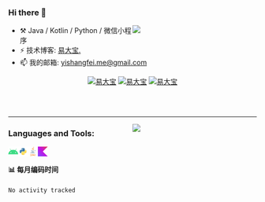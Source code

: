 ### Hi there 👋

[<img align="right" width="50%" src="https://github-readme-stats-ouuan.vercel.app/api?username=yishangfei&show_icons=true&title_color=333&text_color=777">](https://github.com/yishangfei)

-   :hammer_and_pick: Java / Kotlin / Python / 微信小程序
-   ⚡ 技术博客: [易大宝.](https://yishangfei.github.io/blog/)
-   📫 我的邮箱: <yishangfei.me@gmail.com>

<p align="center">
 <a href="https://twitter.com/yishangfei"><img src="https://img.icons8.com/material/50/000000/twitter.png" width="30px;" alt="易大宝"/></a>
 <a href="https://youtube.com/channel/UCEgLFDGar3Q3YO7wKh5tESg"><img src="https://img.icons8.com/material/50/000000/youtube-play.png" width="30px;" alt="易大宝"/></a>
 <a href="https://zhihu.com/people/yishangfei"><img src="https://img.icons8.com/material/50/000000/zhihu.png" width="30px;" alt="易大宝"/></a>
</p>
<br/>
<br/>

---
[<img align="right" width="50%" src="https://github.com/abhisheknaiidu/abhisheknaiidu/blob/master/code.gif?raw=true">](https://github.com/yishangfei)
### Languages and Tools:
[<img align="left" width="20" src="https://raw.githubusercontent.com/github/explore/80688e429a7d4ef2fca1e82350fe8e3517d3494d/topics/android/android.png">](https://github.com/yishangfei)
[<img align="left" width="20" src="https://raw.githubusercontent.com/github/explore/80688e429a7d4ef2fca1e82350fe8e3517d3494d/topics/python/python.png">](https://github.com/yishangfei)
[<img align="left" width="20" src="https://raw.githubusercontent.com/github/explore/80688e429a7d4ef2fca1e82350fe8e3517d3494d/topics/java/java.png">](https://github.com/yishangfei)
[<img align="left" width="20" src="https://raw.githubusercontent.com/github/explore/80688e429a7d4ef2fca1e82350fe8e3517d3494d/topics/kotlin/kotlin.png">](https://github.com/yishangfei)
<br/>

#### :bar_chart: 每月编码时间
<!--START_SECTION:waka-->

```text
No activity tracked
```

<!--END_SECTION:waka-->

